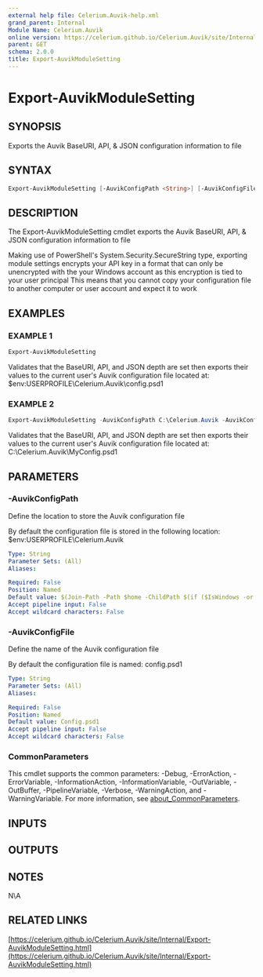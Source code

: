 ```yaml
---
external help file: Celerium.Auvik-help.xml
grand_parent: Internal
Module Name: Celerium.Auvik
online version: https://celerium.github.io/Celerium.Auvik/site/Internal/Export-AuvikModuleSetting.html
parent: GET
schema: 2.0.0
title: Export-AuvikModuleSetting
---
```


# Export-AuvikModuleSetting

## SYNOPSIS
Exports the Auvik BaseURI, API, & JSON configuration information to file

## SYNTAX

```powershell
Export-AuvikModuleSetting [-AuvikConfigPath <String>] [-AuvikConfigFile <String>] [<CommonParameters>]
```

## DESCRIPTION
The Export-AuvikModuleSetting cmdlet exports the Auvik BaseURI, API, & JSON configuration information to file

Making use of PowerShell's System.Security.SecureString type, exporting module settings encrypts your API key in a format
that can only be unencrypted with the your Windows account as this encryption is tied to your user principal
This means that you cannot copy your configuration file to another computer or user account and expect it to work

## EXAMPLES

### EXAMPLE 1
```powershell
Export-AuvikModuleSetting
```

Validates that the BaseURI, API, and JSON depth are set then exports their values
to the current user's Auvik configuration file located at:
    $env:USERPROFILE\Celerium.Auvik\config.psd1

### EXAMPLE 2
```powershell
Export-AuvikModuleSetting -AuvikConfigPath C:\Celerium.Auvik -AuvikConfigFile MyConfig.psd1
```

Validates that the BaseURI, API, and JSON depth are set then exports their values
to the current user's Auvik configuration file located at:
    C:\Celerium.Auvik\MyConfig.psd1

## PARAMETERS

### -AuvikConfigPath
Define the location to store the Auvik configuration file

By default the configuration file is stored in the following location:
    $env:USERPROFILE\Celerium.Auvik

```yaml
Type: String
Parameter Sets: (All)
Aliases:

Required: False
Position: Named
Default value: $(Join-Path -Path $home -ChildPath $(if ($IsWindows -or $PSEdition -eq 'Desktop') {"Celerium.Auvik"}else{".Celerium.Auvik"}) )
Accept pipeline input: False
Accept wildcard characters: False
```

### -AuvikConfigFile
Define the name of the Auvik configuration file

By default the configuration file is named:
    config.psd1

```yaml
Type: String
Parameter Sets: (All)
Aliases:

Required: False
Position: Named
Default value: Config.psd1
Accept pipeline input: False
Accept wildcard characters: False
```

### CommonParameters
This cmdlet supports the common parameters: -Debug, -ErrorAction, -ErrorVariable, -InformationAction, -InformationVariable, -OutVariable, -OutBuffer, -PipelineVariable, -Verbose, -WarningAction, and -WarningVariable. For more information, see [about_CommonParameters](http://go.microsoft.com/fwlink/?LinkID=113216).

## INPUTS

## OUTPUTS

## NOTES
N\A

## RELATED LINKS

[https://celerium.github.io/Celerium.Auvik/site/Internal/Export-AuvikModuleSetting.html](https://celerium.github.io/Celerium.Auvik/site/Internal/Export-AuvikModuleSetting.html)

